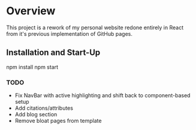 # Overview

This project is a rework of my personal website redone entirely in React from it's previous implementation of GitHub pages.

## Installation and Start-Up

npm install
npm start

### TODO

- Fix NavBar with active highlighting and shift back to component-based setup
- Add citations/attributes
- Add blog section
- Remove bloat pages from template
